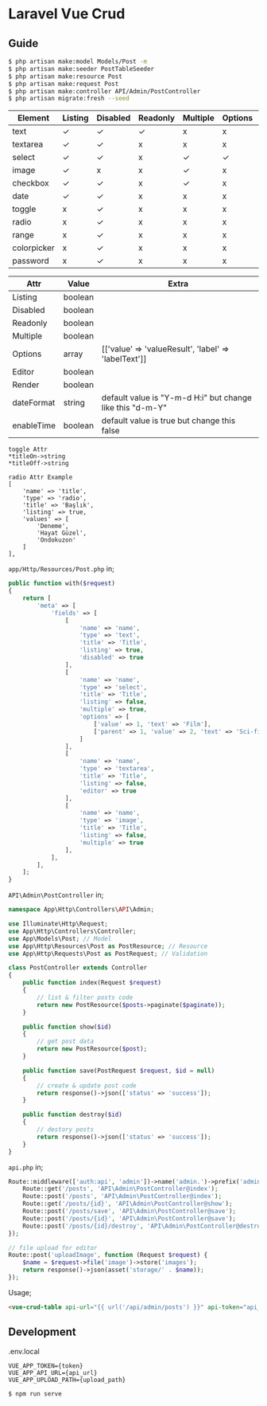 # Laravel Vue Crud

## Guide

```bash
$ php artisan make:model Models/Post -m
$ php artisan make:seeder PostTableSeeder
$ php artisan make:resource Post
$ php artisan make:request Post
$ php artisan make:controller API/Admin/PostController
$ php artisan migrate:fresh --seed
```

| Element     | Listing | Disabled | Readonly | Multiple | Options | Editor | Render | dateFormat | enableTime |
| ----------- | ------- | -------- | -------- | -------- | ------- | ------ | ------ | ---------- | ---------- |
| text        | ✓       | ✓        | ✓        | x        | x       | x      | x      | x          | x          | 
| textarea    | ✓       | ✓        | x        | x        | x       | ✓      | ✓      | x          | x          | 
| select      | ✓       | ✓        | x        | ✓        | ✓       | x      | x      | x          | x          |
| image       | ✓       | x        | x        | ✓        | x       | x      | x      | x          | x          |
| checkbox    | ✓       | ✓        | x        | ✓        | x       | x      | x      | x          | x          |
| date        | ✓       | ✓        | x        | x        | x       | x      | x      | ✓          | ✓          |
| toggle      | x       | ✓        | x        | x        | x       | x      | x      | x          | x          |
| radio       | x       | ✓        | x        | x        | x       | x      | x      | x          | x          |
| range       | x       | ✓        | x        | x        | x       | x      | x      | x          | x          |
| colorpicker | x       | ✓        | x        | x        | x       | x      | x      | x          | x          |
| password    | x       | ✓        | x        | x        | x       | x      | x      | x          | x          |


| Attr         | Value   | Extra                                                      |
| ------------ | ------- | ---------------------------------------------------------- |
| Listing      | boolean |                                                            |
| Disabled     | boolean |                                                            |
| Readonly     | boolean |                                                            |
| Multiple     | boolean |                                                            |
| Options      | array   | [['value' => 'valueResult', 'label' => 'labelText']]       |
| Editor       | boolean |                                                            |
| Render       | boolean |                                                            |
| dateFormat   | string  | default value is "Y-m-d H:i" but change like this "d-m-Y"  |
| enableTime   | boolean | default value is true but change this false                |

```
toggle Attr
*titleOn->string
*titleOff->string

radio Attr Example
[
    'name' => 'title', 
    'type' => 'radio', 
    'title' => 'Başlık', 
    'listing' => true,
    'values' => [
        'Deneme',
        'Hayat Güzel',
        'Ondokuzon'
    ]
],
````

`app/Http/Resources/Post.php` in;

```php
public function with($request)
{
    return [
        'meta' => [
            'fields' => [
                [
                    'name' => 'name',
                    'type' => 'text',
                    'title' => 'Title',
                    'listing' => true,
                    'disabled' => true
                ],
                [
                    'name' => 'name',
                    'type' => 'select',
                    'title' => 'Title',
                    'listing' => false,
                    'multiple' => true,
                    'options' => [
                        ['value' => 1, 'text' => 'Film'],
                        ['parent' => 1, 'value' => 2, 'text' => 'Sci-fi'],
                    ]
                ],
                [
                    'name' => 'name',
                    'type' => 'textarea',
                    'title' => 'Title',
                    'listing' => false,
                    'editor' => true
                ],
                [
                    'name' => 'name',
                    'type' => 'image',
                    'title' => 'Title',
                    'listing' => false,
                    'multiple' => true
                ],
            ],
        ],
    ];
}
```

`API\Admin\PostController` in;

```php
namespace App\Http\Controllers\API\Admin;

use Illuminate\Http\Request;
use App\Http\Controllers\Controller;
use App\Models\Post; // Model
use App\Http\Resources\Post as PostResource; // Resource
use App\Http\Requests\Post as PostRequest; // Validation

class PostController extends Controller
{
    public function index(Request $request)
    {
        // list & filter posts code
        return new PostResource($posts->paginate($paginate));
    }

    public function show($id)
    {
        // get post data
        return new PostResource($post);
    }

    public function save(PostRequest $request, $id = null)
    {
        // create & update post code
        return response()->json(['status' => 'success']);
    }

    public function destroy($id)
    {
        // destory posts
        return response()->json(['status' => 'success']);
    }
}

```

`api.php` in;

```php
Route::middleware(['auth:api', 'admin'])->name('admin.')->prefix('admin')->group(function () {
    Route::get('/posts', 'API\Admin\PostController@index');
    Route::post('/posts', 'API\Admin\PostController@index');
    Route::get('/posts/{id}', 'API\Admin\PostController@show');
    Route::post('/posts/save', 'API\Admin\PostController@save');
    Route::post('/posts/{id}', 'API\Admin\PostController@save');
    Route::post('/posts/{id}/destroy', 'API\Admin\PostController@destroy');
});

// file upload for editor
Route::post('uploadImage', function (Request $request) {
    $name = $request->file('image')->store('images');
    return response()->json(asset('storage/' . $name));
});
```

Usage;

```html
<vue-crud-table api-url="{{ url('/api/admin/posts') }}" api-token="api_token" upload-path="{{ url('api/uploadImage') }}" />
```

## Development

.env.local

```
VUE_APP_TOKEN={token}
VUE_APP_API_URL={api_url}
VUE_APP_UPLOAD_PATH={upload_path}
```

```bash
$ npm run serve
```
